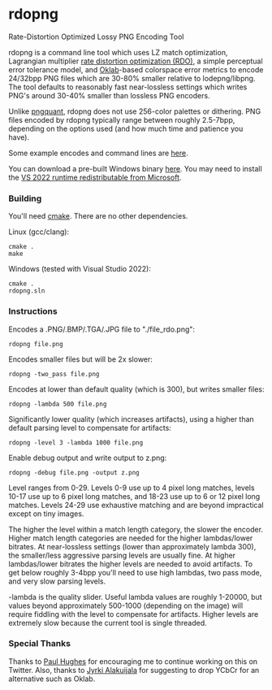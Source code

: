 # rdopng
Rate-Distortion Optimized Lossy PNG Encoding Tool

rdopng is a command line tool which uses LZ match optimization, Lagrangian multiplier [rate distortion optimization (RDO)](https://en.wikipedia.org/wiki/Rate%E2%80%93distortion_optimization), a simple perceptual error tolerance model, and [Oklab](https://bottosson.github.io/posts/oklab/)-based colorspace error metrics to encode 24/32bpp PNG files which are 30-80% smaller relative to lodepng/libpng. The tool defaults to reasonably fast near-lossless settings which writes PNG's around 30-40% smaller than lossless PNG encoders.

Unlike [pngquant](https://pngquant.org/), rdopng does not use 256-color palettes or dithering. PNG files encoded by rdopng typically range between roughly 2.5-7bpp, depending on the options used (and how much time and patience you have).

Some example encodes and command lines are [here](https://github.com/richgel999/rdopng/wiki/Examples).

You can download a pre-built Windows binary [here](https://github.com/richgel999/rdopng/releases). You may need to install the [VS 2022 runtime redistributable from Microsoft](https://docs.microsoft.com/en-us/cpp/windows/latest-supported-vc-redist?view=msvc-170).

### Building

You'll need [cmake](https://cmake.org/). There are no other dependencies.

Linux (gcc/clang): 

```
cmake .
make
```

Windows (tested with Visual Studio 2022):

```
cmake .
rdopng.sln
```

### Instructions

Encodes a .PNG/.BMP/.TGA/.JPG file to "./file_rdo.png":

```
rdopng file.png
```

Encodes smaller files but will be 2x slower:

```
rdopng -two_pass file.png
```

Encodes at lower than default quality (which is 300), but writes smaller files:

```
rdopng -lambda 500 file.png
```

Significantly lower quality (which increases artifacts), using a higher than default parsing level to compensate for artifacts:

```
rdopng -level 3 -lambda 1000 file.png
```

Enable debug output and write output to z.png:

```
rdopng -debug file.png -output z.png
```

Level ranges from 0-29. Levels 0-9 use up to 4 pixel long matches, levels 10-17 use up to 6 pixel long matches, and 18-23 use up to 6 or 12 pixel long matches. Levels 24-29 use exhaustive matching and are beyond impractical except on tiny images. 

The higher the level within a match length category, the slower the encoder. Higher match length categories are needed for the higher lambdas/lower bitrates. At near-lossless settings (lower than approximately lambda 300), the smaller/less aggressive parsing levels are usually fine. At higher lambdas/lower bitrates the higher levels are needed to avoid artifacts. To get below roughly 3-4bpp you'll need to use high lambdas, two pass mode, and very slow parsing levels.

-lambda is the quality slider. Useful lambda values are roughly 1-20000, but values beyond approximately 500-1000 (depending on the image) will require fiddling with the level to compensate for artifacts. Higher levels are extremely slow because the current tool is single threaded.

### Special Thanks
Thanks to [Paul Hughes](https://twitter.com/PaulieHughes) for encouraging me to continue working on this on Twitter. Also, thanks to [Jyrki Alakuijala](https://twitter.com/jyzg) for suggesting to drop YCbCr for an alternative such as Oklab.
